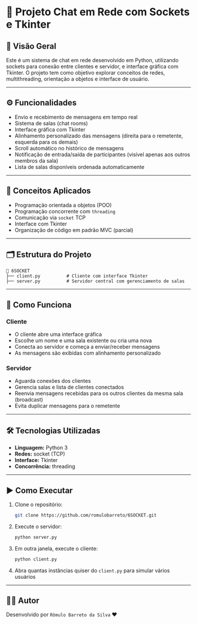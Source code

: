 # 💬 Projeto Chat em Rede com Sockets e Tkinter

## 📌 Visão Geral
Este é um sistema de chat em rede desenvolvido em Python, utilizando sockets para conexão entre clientes e servidor, e interface gráfica com Tkinter. O projeto tem como objetivo explorar conceitos de redes, multithreading, orientação a objetos e interface de usuário.

---

## ⚙️ Funcionalidades

- Envio e recebimento de mensagens em tempo real  
- Sistema de salas (chat rooms)  
- Interface gráfica com Tkinter  
- Alinhamento personalizado das mensagens (direita para o remetente, esquerda para os demais)  
- Scroll automático no histórico de mensagens  
- Notificação de entrada/saída de participantes (visível apenas aos outros membros da sala)  
- Lista de salas disponíveis ordenada automaticamente  

---

## 🧠 Conceitos Aplicados

- Programação orientada a objetos (POO)  
- Programação concorrente com `threading`  
- Comunicação via `socket` TCP  
- Interface com Tkinter  
- Organização de código em padrão MVC (parcial)  

---

## 🗂️ Estrutura do Projeto

```
📁 6SOCKET
├── client.py          # Cliente com interface Tkinter
├── server.py          # Servidor central com gerenciamento de salas
```

---

## 🧩 Como Funciona

### Cliente
- O cliente abre uma interface gráfica
- Escolhe um nome e uma sala existente ou cria uma nova
- Conecta ao servidor e começa a enviar/receber mensagens
- As mensagens são exibidas com alinhamento personalizado

### Servidor
- Aguarda conexões dos clientes
- Gerencia salas e lista de clientes conectados
- Reenvia mensagens recebidas para os outros clientes da mesma sala (broadcast)
- Evita duplicar mensagens para o remetente

---

## 🛠️ Tecnologias Utilizadas

- **Linguagem:** Python 3  
- **Redes:** socket (TCP)  
- **Interface:** Tkinter  
- **Concorrência:** threading  

---

## ▶️ Como Executar

1. Clone o repositório:
   ```bash
   git clone https://github.com/romulobarreto/6SOCKET.git
   ```

2. Execute o servidor:
   ```bash
   python server.py
   ```

3. Em outra janela, execute o cliente:
   ```bash
   python client.py
   ```

4. Abra quantas instâncias quiser do `client.py` para simular vários usuários 

---

## 👨‍💻 Autor

Desenvolvido por `Rômulo Barreto da Silva` ❤️
